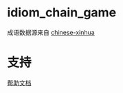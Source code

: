 # idiom_chain_game
成语数据源来自 [chinese-xinhua](https://github.com/pwxcoo/chinese-xinhua)

# 支持
[帮助文档](https://astrbot.app)
